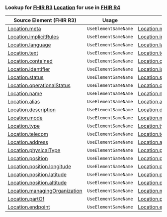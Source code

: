 ### Lookup for [FHIR R3](https://hl7.org/fhir/STU3/) [Location](https://hl7.org/fhir/STU3/Location.html) for use in [FHIR R4](https://hl7.org/fhir/R4/)

| Source Element (FHIR R3) | Usage | Target |
| -------------- | ----- | ------ |
| [Location.meta](https://hl7.org/fhir/STU3/Location.html#resource) | `UseElementSameName` | [Location.meta](https://hl7.org/fhir/R4/Location.html#resource) |
| [Location.implicitRules](https://hl7.org/fhir/STU3/Location.html#resource) | `UseElementSameName` | [Location.implicitRules](https://hl7.org/fhir/R4/Location.html#resource) |
| [Location.language](https://hl7.org/fhir/STU3/Location.html#resource) | `UseElementSameName` | [Location.language](https://hl7.org/fhir/R4/Location.html#resource) |
| [Location.text](https://hl7.org/fhir/STU3/Location.html#resource) | `UseElementSameName` | [Location.text](https://hl7.org/fhir/R4/Location.html#resource) |
| [Location.contained](https://hl7.org/fhir/STU3/Location.html#resource) | `UseElementSameName` | [Location.contained](https://hl7.org/fhir/R4/Location.html#resource) |
| [Location.identifier](https://hl7.org/fhir/STU3/Location.html#resource) | `UseElementSameName` | [Location.identifier](https://hl7.org/fhir/R4/Location.html#resource) |
| [Location.status](https://hl7.org/fhir/STU3/Location.html#resource) | `UseElementSameName` | [Location.status](https://hl7.org/fhir/R4/Location.html#resource) |
| [Location.operationalStatus](https://hl7.org/fhir/STU3/Location.html#resource) | `UseElementSameName` | [Location.operationalStatus](https://hl7.org/fhir/R4/Location.html#resource) |
| [Location.name](https://hl7.org/fhir/STU3/Location.html#resource) | `UseElementSameName` | [Location.name](https://hl7.org/fhir/R4/Location.html#resource) |
| [Location.alias](https://hl7.org/fhir/STU3/Location.html#resource) | `UseElementSameName` | [Location.alias](https://hl7.org/fhir/R4/Location.html#resource) |
| [Location.description](https://hl7.org/fhir/STU3/Location.html#resource) | `UseElementSameName` | [Location.description](https://hl7.org/fhir/R4/Location.html#resource) |
| [Location.mode](https://hl7.org/fhir/STU3/Location.html#resource) | `UseElementSameName` | [Location.mode](https://hl7.org/fhir/R4/Location.html#resource) |
| [Location.type](https://hl7.org/fhir/STU3/Location.html#resource) | `UseElementSameName` | [Location.type](https://hl7.org/fhir/R4/Location.html#resource) |
| [Location.telecom](https://hl7.org/fhir/STU3/Location.html#resource) | `UseElementSameName` | [Location.telecom](https://hl7.org/fhir/R4/Location.html#resource) |
| [Location.address](https://hl7.org/fhir/STU3/Location.html#resource) | `UseElementSameName` | [Location.address](https://hl7.org/fhir/R4/Location.html#resource) |
| [Location.physicalType](https://hl7.org/fhir/STU3/Location.html#resource) | `UseElementSameName` | [Location.physicalType](https://hl7.org/fhir/R4/Location.html#resource) |
| [Location.position](https://hl7.org/fhir/STU3/Location.html#resource) | `UseElementSameName` | [Location.position](https://hl7.org/fhir/R4/Location.html#resource) |
| [Location.position.longitude](https://hl7.org/fhir/STU3/Location.html#resource) | `UseElementSameName` | [Location.position.longitude](https://hl7.org/fhir/R4/Location.html#resource) |
| [Location.position.latitude](https://hl7.org/fhir/STU3/Location.html#resource) | `UseElementSameName` | [Location.position.latitude](https://hl7.org/fhir/R4/Location.html#resource) |
| [Location.position.altitude](https://hl7.org/fhir/STU3/Location.html#resource) | `UseElementSameName` | [Location.position.altitude](https://hl7.org/fhir/R4/Location.html#resource) |
| [Location.managingOrganization](https://hl7.org/fhir/STU3/Location.html#resource) | `UseElementSameName` | [Location.managingOrganization](https://hl7.org/fhir/R4/Location.html#resource) |
| [Location.partOf](https://hl7.org/fhir/STU3/Location.html#resource) | `UseElementSameName` | [Location.partOf](https://hl7.org/fhir/R4/Location.html#resource) |
| [Location.endpoint](https://hl7.org/fhir/STU3/Location.html#resource) | `UseElementSameName` | [Location.endpoint](https://hl7.org/fhir/R4/Location.html#resource) |
